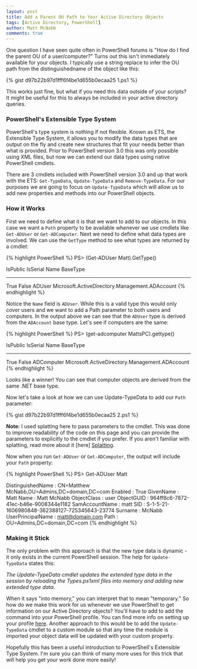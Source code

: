 ```yaml
---
layout: post
title: Add a Parent OU Path to Your Active Directory Objects
tags: [Active Directory, PowerShell]
author: Matt McNabb
comments: true
---
```


[Splatting]: https://technet.microsoft.com/en-us/magazine/gg675931.aspx
[Profiles]: http://blogs.technet.com/b/heyscriptingguy/archive/2013/01/04/understanding-and-using-powershell-profiles.aspx

One question I have seen quite often in PowerShell forums is "How do I find the parent OU of a user/computer?" Turns out this isn't immediately available for your objects. I typically use a string replace to infer the OU path from the distinguishedname of the object like this:

{% gist d97b22b97d1fff6f4be1d655b0ecaa25 1.ps1 %}

This works just fine, but what if you need this data outside of your scripts? It might be useful for this to always be included in your active directory queries.

<!--more-->

### PowerShell's Extensible Type System

PowerShell's type system is nothing if not flexible. Known as ETS, the Extensible Type System, it allows you to modify the data types that are output on the fly and create new structures that fit your needs better than what is provided. Prior to PowerShell version 3.0 this was only possible using XML files, but now we can extend our data types using native PowerShell cmdlets.

There are 3 cmdlets included with PowerShell version 3.0 and up that work with the ETS: `Get-TypeData`, `Update-TypeData` and `Remove-TypeData`. For our purposes we are going to focus on `Update-TypeData` which will allow us to add new properties and methods into our PowerShell objects.

### How it Works

First we need to define what it is that we want to add to our objects. In this case we want a `Path` property to be available whenever we use cmdlets like `Get-ADUser` or `Get-ADComputer`. Next we need to define what data types are involved. We can use the `GetType` method to see what types are returned by a cmdlet:

{% highlight PowerShell %}
PS> (Get-ADUser Matt).GetType()

IsPublic IsSerial Name      BaseType
-------- -------- ----      --------
True     False    ADUser    Microsoft.ActiveDirectory.Management.ADAccount
{% endhighlight %}

Notice the `Name` field is `ADUser`. While this is a valid type this would only cover users and we want to add a Path parameter to both users and computers. In the output above we can see that the `ADUser` type is derived from the `ADAccount` base type. Let's see if computers are the same:

{% highlight PowerShell %}
PS> (get-adcomputer MattsPC).gettype()

IsPublic IsSerial Name            BaseType
-------- -------- ----            --------
True     False    ADComputer      Microsoft.ActiveDirectory.Management.ADAccount
{% endhighlight %}

Looks like a winner! You can see that computer objects are derived from the same .NET base type.

Now let's take a look at how we can use Update-TypeData to add our `Path` parameter:

{% gist d97b22b97d1fff6f4be1d655b0ecaa25 2.ps1 %}

**Note:** I used splatting here to pass parameters to the cmdlet. This was done to improve readability of the code on this page and you can provide the parameters to explicitly to the cmdlet if you prefer. If you aren't familiar with splatting, read more about it [here] [Splatting].


Now when you run `Get-ADUser` or `Get-ADComputer`, the output will include your `Path` property:

{% highlight PowerShell %}
PS> Get-ADUser Matt

DistinguishedName : CN=Matthew McNabb,OU=Admins,DC=domain,DC=com
Enabled           : True
GivenName         : Matt
Name              : Matt McNabb
ObjectClass       : user
ObjectGUID        : 964ff8c6-7872-41ec-b46e-9008344e1182
SamAccountName    : matt
SID               : S-1-5-21-1606980848-362388127-725345643-23774
Surname           : McNabb
UserPrincipalName : matt@domain.com
Path              : OU=Admins,DC=domain,DC=com
{% endhighlight %}

### Making it Stick
The only problem with this approach is that the new type data is dynamic - it only exists in the current PowerShell session. The help for `Update-TypeData` states this:

*The Update-TypeData cmdlet updates the extended type data in the session by reloading the Types.ps1xml files into memory and adding new extended type data.*

When it says "into memory," you can interpret that to mean "temporary." So how do we make this work for us whenever we use PowerShell to get information on our Active Directory objects? You'll have to add to add the command into your PowerShell profile. You can find more info on setting up your profile [here][Profiles]. Another approach to this would be to add the `Update-TypeData` cmdlet to a custom module so that any time the module is imported your object data will be updated with your custom property.

Hopefully this has been a useful introduction to PowerShell's Extensible Type System. I'm sure you can think of many more uses for this trick that will help you get your work done more easily!
